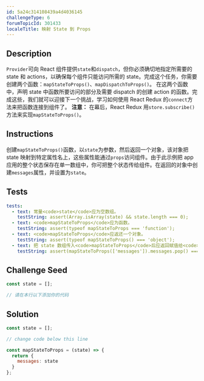 ```yaml
---
id: 5a24c314108439a4d4036145
challengeType: 6
forumTopicId: 301433
localeTitle: 映射 State 到 Props
---
```


## Description
<section id='description'>
<code>Provider</code>可向 React 组件提供<code>state</code>和<code>dispatch</code>，但你必须确切地指定所需要的 state 和 actions，以确保每个组件只能访问所需的 state。完成这个任务，你需要创建两个函数：<code>mapStateToProps()</code>、<code>mapDispatchToProps()</code>。
在这两个函数中，声明 state 中函数所要访问的部分及需要 dispatch 的创建 action 的函数。完成这些，我们就可以迎接下一个挑战，学习如何使用 React Redux 的<code>connect</code>方法来把函数连接到组件了。
<strong>注意：</strong>&nbsp;在幕后，React Redux 用<code>store.subscribe()</code>方法来实现<code>mapStateToProps()</code>。
</section>

## Instructions
<section id='instructions'>
创建<code>mapStateToProps()</code>函数，以<code>state</code>为参数，然后返回一个对象，该对象把 state 映射到特定属性名上，这些属性能通过<code>props</code>访问组件。由于此示例把 app 应用的整个状态保存在单一数组中，你可把整个状态传给组件。在返回的对象中创建<code>messages</code>属性，并设置为<code>state</code>。
</section>

## Tests
<section id='tests'>

```yml
tests:
  - text: 常量<code>state</code>应为空数组。
    testString: assert(Array.isArray(state) && state.length === 0);
  - text: <code>mapStateToProps</code>应为函数。
    testString: assert(typeof mapStateToProps === 'function');
  - text: <code>mapStateToProps</code>应返还一个对象。
    testString: assert(typeof mapStateToProps() === 'object');
  - text: 把 state 数组传入<code>mapStateToProps</code>后应返回赋值给<code>messages</code>键的数组。
    testString: assert(mapStateToProps(['messages']).messages.pop() === 'messages');

```

</section>

## Challenge Seed
<section id='challengeSeed'>

<div id='jsx-seed'>

```jsx
const state = [];

// 请在本行以下添加你的代码

```

</div>



</section>

## Solution
<section id='solution'>


```js
const state = [];

// change code below this line

const mapStateToProps = (state) => {
  return {
    messages: state
  }
};
```

</section>
